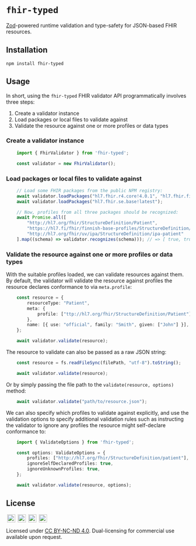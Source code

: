 # `fhir-typed`

[Zod](https://zod.dev)-powered runtime validation and type-safety for JSON-based FHIR resources.

## Installation

    npm install fhir-typed

## Usage

In short, using the `fhir-typed` FHIR validator API programmatically involves three steps:

1. Create a validator instance
2. Load packages or local files to validate against
3. Validate the resource against one or more profiles or data types

### Create a validator instance

```typescript
    import { FhirValidator } from 'fhir-typed';

    const validator = new FhirValidator();
```

### Load packages or local files to validate against

```typescript
    // Load some FHIR packages from the public NPM registry:
    await validator.loadPackages("hl7.fhir.r4.core!4.0.1", "hl7.fhir.fi.base");
    await validator.loadPackages("hl7.fhir.se.base!latest");

    // Now, profiles from all three packages should be recognized:
    await Promise.all([
        "http://hl7.org/fhir/StructureDefinition/Patient",
        "https://hl7.fi/fhir/finnish-base-profiles/StructureDefinition/fi-base-patient",
        "http://hl7.org/fhir/uv/ipa/StructureDefinition/ipa-patient"
    ].map((schema) => validator.recognizes(schema))); // => [ true, true, true]
```

### Validate the resource against one or more profiles or data types

With the suitable profiles loaded, we can validate resources against them. By default, the validator will validate the resource against profiles the resource declares conformance to via `meta.profile`:

```typescript
    const resource = {
        resourceType: "Patient",
        meta: {
            profile: ["ttp://hl7.org/fhir/StructureDefinition/Patient"],
        },
        name: [{ use: "official", family: "Smith", given: ["John"] }],
    };

    await validator.validate(resource);
```

The resource to validate can also be passed as a raw JSON string:

```typescript
    const resource = fs.readFileSync(filePath, "utf-8").toString();

    await validator.validate(resource);
```

Or by simply passing the file path to the `validate(resource, options)` method:

```typescript
    await validator.validate("path/to/resource.json");
```

We can also specify which profiles to validate against explicitly, and use the validation options to specify additional validation rules such as instructing the validator to ignore any profiles the resource might self-declare conformance to:

```typescript
    import { ValidateOptions } from 'fhir-typed';

    const options: ValidateOptions = {
        profiles: ["http://hl7.org/fhir/StructureDefinition/patient"],
        ignoreSelfDeclaredProfiles: true,
        ignoreUnknownProfiles: true,
    };

    await validator.validate(resource, options);
```

## License

<div>
<img style="height:22px!important;margin-left:3px;vertical-align:text-bottom;" src="https://mirrors.creativecommons.org/presskit/icons/cc.svg?ref=chooser-v1" alt="">
<img style="height:22px!important;margin-left:3px;vertical-align:text-bottom;" src="https://mirrors.creativecommons.org/presskit/icons/by.svg?ref=chooser-v1" alt="">
<img style="height:22px!important;margin-left:3px;vertical-align:text-bottom;" src="https://mirrors.creativecommons.org/presskit/icons/nc.svg?ref=chooser-v1" alt="">
<img style="height:22px!important;margin-left:3px;vertical-align:text-bottom;" src="https://mirrors.creativecommons.org/presskit/icons/nd.svg?ref=chooser-v1" alt=""></a></div>

Licensed under <a href="https://creativecommons.org/licenses/by-nc-nd/4.0/?ref=chooser-v1" target="_blank" rel="license noopener noreferrer" style="display:inline-block;">CC BY-NC-ND 4.0</a>. Dual-licensing for commercial use available upon request.